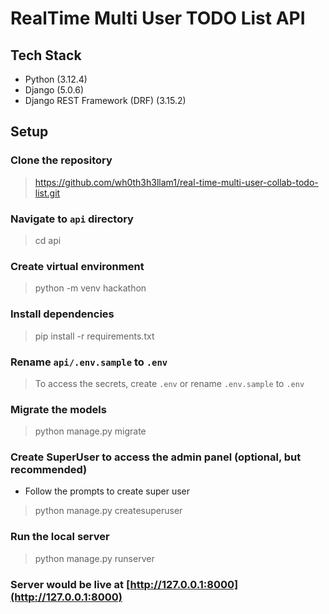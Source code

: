 # RealTime Multi User TODO List  API

## Tech Stack

- Python (3.12.4)
- Django (5.0.6)
- Django REST Framework (DRF) (3.15.2)


## Setup

### Clone the repository
> https://github.com/wh0th3h3llam1/real-time-multi-user-collab-todo-list.git

### Navigate to `api` directory
> cd api

### Create virtual environment
> python -m venv hackathon

### Install dependencies
> pip install -r requirements.txt

### Rename `api/.env.sample` to `.env`
> To access the secrets, create `.env` or rename `.env.sample` to `.env`

### Migrate the models
> python manage.py migrate

### Create SuperUser to access the admin panel (optional, but recommended)
- Follow the prompts to create super user

> python manage.py createsuperuser

### Run the local server
> python manage.py runserver


### Server would be live at [http://127.0.0.1:8000](http://127.0.0.1:8000)
